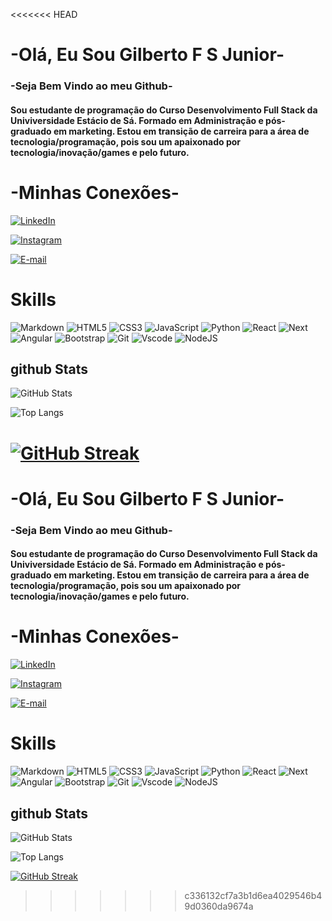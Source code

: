 <<<<<<< HEAD
# -Olá, Eu Sou Gilberto F S Junior-

### -Seja Bem Vindo ao meu Github-

#### Sou estudante de programação do Curso Desenvolvimento Full Stack da Univiversidade Estácio de Sá. Formado em Administração e pós-graduado em marketing. Estou em transição de carreira para a área de tecnologia/programação, pois sou um apaixonado por tecnologia/inovação/games e pelo futuro.

# -Minhas Conexões-

[![LinkedIn](https://img.shields.io/badge/LinkedIn-c0b283?style=for-the-badge&logo=linkedin&logoColor=white)](https://www.linkedin.com/in/gilberto-ferreira-jr/)

[![Instagram](https://img.shields.io/badge/-Instagram-dcd0c0?style=for-the-badge&logo=instagram&logoColor=white)](https://www.instagram.com/gilberto_dev2/)

[![E-mail](https://img.shields.io/badge/-Email-373737?style=for-the-badge&logo=microsoft-outlook&logoColor=007BFF)](mailto:gilberto.tnt@hotmail.com)

# Skills

![Markdown](https://img.shields.io/badge/Markdown-dcd0c0?style=for-the-badge&logo=markdown)
![HTML5](https://img.shields.io/badge/HTML5-dcd0c0?style=for-the-badge&logo=html5&logoColor=white)
![CSS3](https://img.shields.io/badge/CSS3-dcd0c0?style=for-the-badge&logo=css3&logoColor=white)
![JavaScript](https://img.shields.io/badge/JavaScript-dcd0c0?style=for-the-badge&logo=javascript&logoColor=black)
![Python](https://img.shields.io/badge/python-dcd0c0?style=for-the-badge&logo=python&logoColor=373737)
![React](https://img.shields.io/badge/React-dcd0c0?style=for-the-badge&logo=react&logoColor=373737)
![Next](https://img.shields.io/badge/Next-dcd0c0?style=for-the-badge&logo=next.js&logoColor=373737)
![Angular](https://img.shields.io/badge/Angular-f4f4f4?style=for-the-badge&logo=angular&logoColor=373737)
![Bootstrap](https://img.shields.io/badge/-boostrap-f4f4f4?style=for-the-badge&logo=bootstrap&labelColor=373737)
![Git](https://img.shields.io/badge/GIT-f4f4f4?style=for-the-badge&logo=git&logoColor=373737)
![Vscode](https://img.shields.io/badge/Vscode-f4f4f4?style=for-the-badge&logo=visual-studio-code&logoColor=373737)
![NodeJS](https://img.shields.io/badge/node.js-c0b283?style=for-the-badge&logo=node.js&logoColor=373737)

## github Stats

![GitHub Stats](https://github-readme-stats.vercel.app/api?username=GilbertoFSJunior&theme=transparent&bg_color=373737&border_color=c0b283&show_icons=true&icon_color=30A3DC&title_color=f4f4f4&text_color=F4F4F4)

![Top Langs](https://github-readme-stats-git-masterrstaa-rickstaa.vercel.app/api/top-langs/?username=GilbertoFSJunior&bg_color=373737&border_color=c0b283&title_color=f4f4f4&text_color=F4F4F4)

[![GitHub Streak](https://streak-stats.demolab.com/?user=GilbertoFSJunior&theme=dcd0c0&background=373737&border=c0b283&dates=F4F4F4)](https://git.io/streak-stats)
=======
# -Olá, Eu Sou Gilberto F S Junior-

### -Seja Bem Vindo ao meu Github-

#### Sou estudante de programação do Curso Desenvolvimento Full Stack da Univiversidade Estácio de Sá. Formado em Administração e pós-graduado em marketing. Estou em transição de carreira para a área de tecnologia/programação, pois sou um apaixonado por tecnologia/inovação/games e pelo futuro.

# -Minhas Conexões-

[![LinkedIn](https://img.shields.io/badge/LinkedIn-c0b283?style=for-the-badge&logo=linkedin&logoColor=white)](https://www.linkedin.com/in/gilberto-ferreira-jr/)

[![Instagram](https://img.shields.io/badge/-Instagram-dcd0c0?style=for-the-badge&logo=instagram&logoColor=white)](https://www.instagram.com/gilberto_dev2/)

[![E-mail](https://img.shields.io/badge/-Email-373737?style=for-the-badge&logo=microsoft-outlook&logoColor=007BFF)](mailto:gilberto.tnt@hotmail.com)

# Skills

![Markdown](https://img.shields.io/badge/Markdown-dcd0c0?style=for-the-badge&logo=markdown)
![HTML5](https://img.shields.io/badge/HTML5-dcd0c0?style=for-the-badge&logo=html5&logoColor=white)
![CSS3](https://img.shields.io/badge/CSS3-dcd0c0?style=for-the-badge&logo=css3&logoColor=white)
![JavaScript](https://img.shields.io/badge/JavaScript-dcd0c0?style=for-the-badge&logo=javascript&logoColor=black)
![Python](https://img.shields.io/badge/python-dcd0c0?style=for-the-badge&logo=python&logoColor=373737)
![React](https://img.shields.io/badge/React-dcd0c0?style=for-the-badge&logo=react&logoColor=373737)
![Next](https://img.shields.io/badge/Next-dcd0c0?style=for-the-badge&logo=next.js&logoColor=373737)
![Angular](https://img.shields.io/badge/Angular-f4f4f4?style=for-the-badge&logo=angular&logoColor=373737)
![Bootstrap](https://img.shields.io/badge/-boostrap-f4f4f4?style=for-the-badge&logo=bootstrap&labelColor=373737)
![Git](https://img.shields.io/badge/GIT-f4f4f4?style=for-the-badge&logo=git&logoColor=373737)
![Vscode](https://img.shields.io/badge/Vscode-f4f4f4?style=for-the-badge&logo=visual-studio-code&logoColor=373737)
![NodeJS](https://img.shields.io/badge/node.js-c0b283?style=for-the-badge&logo=node.js&logoColor=373737)

## github Stats

![GitHub Stats](https://github-readme-stats.vercel.app/api?username=GilbertoFSJunior&theme=transparent&bg_color=373737&border_color=c0b283&show_icons=true&icon_color=30A3DC&title_color=f4f4f4&text_color=F4F4F4)

![Top Langs](https://github-readme-stats-git-masterrstaa-rickstaa.vercel.app/api/top-langs/?username=GilbertoFSJunior&bg_color=373737&border_color=c0b283&title_color=f4f4f4&text_color=F4F4F4)

[![GitHub Streak](https://streak-stats.demolab.com/?user=GilbertoFSJunior&theme=dcd0c0&background=373737&border=c0b283&dates=F4F4F4)](https://git.io/streak-stats)
>>>>>>> c336132cf7a3b1d6ea4029546b49d0360da9674a
